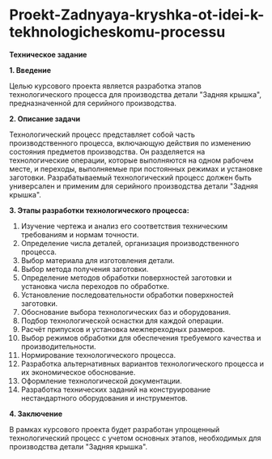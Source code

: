 # Proekt-Zadnyaya-kryshka-ot-idei-k-tekhnologicheskomu-processu

**Техническое задание**

**1. Введение**

Целью курсового проекта является разработка этапов технологического процесса для производства детали "Задняя крышка", предназначенной для серийного производства.

**2. Описание задачи**

Технологический процесс представляет собой часть производственного процесса, включающую действия по изменению состояния предметов производства. Он разделяется на технологические операции, которые выполняются на одном рабочем месте, и переходы, выполняемые при постоянных режимах и установке заготовки. Разрабатываемый технологический процесс должен быть универсален и применим для серийного производства детали "Задняя крышка".

**3. Этапы разработки технологического процесса:**

1. Изучение чертежа и анализ его соответствия техническим требованиям и нормам точности.
2. Определение числа деталей, организация производственного процесса.
3. Выбор материала для изготовления детали.
4. Выбор метода получения заготовки.
5. Определение методов обработки поверхностей заготовки и установка числа переходов по обработке.
6. Установление последовательности обработки поверхностей заготовки.
7. Обоснование выбора технологических баз и оборудования.
8. Подбор технологической оснастки для каждой операции.
9. Расчёт припусков и установка межпереходных размеров.
10. Выбор режимов обработки для обеспечения требуемого качества и производительности.
11. Нормирование технологического процесса.
12. Разработка альтернативных вариантов технологического процесса и их экономическое обоснование.
13. Оформление технологической документации.
14. Разработка технических заданий на конструирование нестандартного оборудования и инструментов.

**4. Заключение**

В рамках курсового проекта будет разработан упрощенный технологический процесс с учетом основных этапов, необходимых для производства детали "Задняя крышка".

